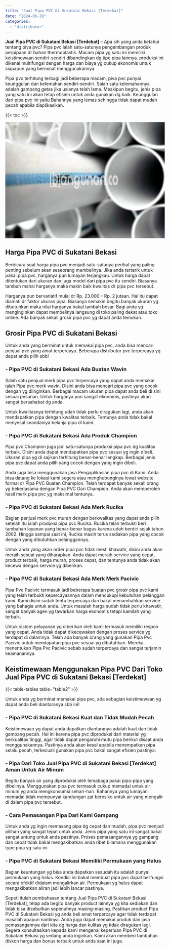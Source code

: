 ```yaml
---
title: "Jual Pipa PVC di Sukatani Bekasi [Terdekat]"
date: "2024-06-29"
categories: 
  - "distributor"
---
```


**Jual Pipa PVC di Sukatani Bekasi \[Terdekat\]** – Apa sih yang anda ketahui tentang piva pvc? Pipa pvc ialah satu-satunya pengembangan produk perpipaan dr bahan thermoplastik. Macam pipa yg satu ini memiliki keistimewaan sendiri-sendiri dibandingkan dg tipe pipa lainnya. produksi ini dikenal multifungsi dengan harga dan biaya yg cukup ekonomis untuk siapapun yang berminat menggunakannya.

Pipa pvc terhitung terbagi jadi beberapa macam, piva pvc punyai keunggulan dan kelemahan sendiri-sendiri. Salah satu kelemahannya adalah gampang getas jika usianya telah lama. Meskipun begitu, jenis pipa yang satu ini akan tetap efisien untuk anda gunakan dg baik. Keunggulan dari pipa pvc ini yaitu Bahannya yang lemas sehingga tidak dapat mudah pecah apabila diaplikasikan.

{{< toc >}}

![Jual Pipa PVC di Sukatani Bekasi [Terdekat]](/images/jaul-pipa-pvc-01.png)

## Harga Pipa PVC di Sukatani Bekasi

Berbicara soal harga pipa pvc menjadi satu-satunya perihal yang paling penting sebelum akan seseorang membelinya. Jika anda tertarik untuk pakai pipa pvc, harganya pun lumayan terjangkau. Untuk harga dapat ditentukan dari ukuran dan juga model dari pipa pvc itu sendiri. Biasanya tambah mahal harganya maka makin baik kwalitas dr pipa pvc tersebut.

Harganya pun bervariatif mulai dr Rp. 23.000 – Rp. 2 jutaan. Hal itu dapat diamati dr faktor ukuran pipa. Biasanya semakin begitu banyak ukuran yg dibutuhkan maka nilai harganya bakal tambah besar. Bagi anda yg menginginkan dapat membelinya langsung di toko paling dekat atau toko online. Ada banyak sekali grosir pipa pvc yg dapat anda temukan.

## Grosir Pipa PVC di Sukatani Bekasi

Untuk anda yang berminat untuk memakai pipa pvc, anda bisa mencari penjual pvc yang amat terpercaya. Beberapa distributor pvc terpercaya yg dapat anda pilih sbb!

### \- Pipa PVC di Sukatani Bekasi Ada Buatan Wavin

Salah satu penjual merk pipa pvc terpercaya yang dapat anda memakai ialah Pipa pvc merk wavin. Disini anda bisa mencari pipa pvc yang cocok dengan yg diinginkan. Berbagai macam ukuran pipa dapat anda beli di sini sesuai pesanan. Untuk harganya pun sangat ekonomis, pastinya akan sangat bersahabat dg anda.

Untuk kwalitasnya terhitung udah tidak perlu diragukan lagi, anda akan mendapatkan pipa dengan kwalitas terbaik. Tentunya anda tidak bakal menyesal seandainya belanja pipa di kami.

### \- Pipa PVC di Sukatani Bekasi Ada Produk Champion

Pipa pvc Champion juga jadi satu-satunya produksi pipa pvc dg kualitas terbaik. Disini anda dapat mendapatkan pipa pvc sesuai yg ingin dibeli. Ukuran pipa yg di sajikan terhitung benar-benar lengkap. Berbagai jenis pipa pvc dapat anda pilih yang cocok dengan yang ingin dibeli.

Anda juga bisa menggunakan jasa Pengaplikasian pipa pvc di Kami. Anda bisa datang ke lokasi kami segera atau menghubunginya lewat website formal dr Pipa PVC Buatan Champion. Telah terdapat banyak sekali orang yg bekerjasama dengan Pipa PVC Dari Champion. Anda akan memperoleh hasil merk pipa pvc yg maksimal tentunya.

### \- Pipa PVC di Sukatani Bekasi Ada Merk Rucika

Bagian penjual merk pvc murah dengan berkwalitas yang dapat anda pilih setelah itu ialah produksi pipa pvc Rucika. Rucika telah terbukti beri tambahan layanan yang benar-benar bagus karena udah berdiri sejak tahun 2002. Hingga sampai saat ini, Rucika masih terus sediakan pipa yang cocok dengan yang dibutuhkan pelanggannya.

Untuk anda yang akan order pipa pvc tidak mesti khawatir, disini anda akan meraih sesuai yang diharapkan. Anda dapat meraih service yang cepat, product terbaik, harga murah, proses cepat, dan tentunya anda tidak akan kecewa dengan service yg diberikan.

### \- Pipa PVC di Sukatani Bekasi Ada Merk Merk Pacivic

Pipa Pvc Pacivic termasuk jadi beberapa buatan pvc grosir pipa pvc kami yang telah terbukti kepercayaannya dalam mencukupi kebutuhan pelanggan kami. Kami disini sudah tentu terpercaya dan bakal menambahkan service yang bahagia untuk anda. Untuk masalah harga sudah tidak perlu khawatir, sangat banyak agen yg tawarkan harga ekonomis tetapi kamilah yang terbaik.

Untuk sistem pelayanan yg diberikan oleh kami termasuk memiliki respon yang cepat. Anda tidak dapat dikecewakan dengan proses service yg terdapat di dalamnya. Telah ada banyak orang yang gunakan Pipa Pvc Pacivic untuk mendapatan pipa pvc sesuai yg dibutuhkan. Mereka menentukan Pipa Pvc Pacivic sebab sudah terpercaya dan sangat terjamin keamanannya.

## Keistimewaan Menggunakan Pipa PVC Dari Toko Jual Pipa PVC di Sukatani Bekasi \[Terdekat\]

{{< table-tables table="table2" >}}

Untuk anda yg berminat memakai pipa pvc, ada sebagian keistimewaan yg dapat anda beli diantaranya sbb ini!

### \- Pipa PVC di Sukatani Bekasi Kuat dan Tidak Mudah Pecah

Keistimewaan yg dapat anda dapatkan diantaranya adalah kuat dan tidak gampang pecah. Hal ini karena pipa pvc diproduksi dari material yg berkualitas tinggi, agar tidak dapat pengaruhi mutu pipa berikut disaat anda menggunakannya. Pastinya anda akan kesal apabila menempatkan pipa selalu pecah, terkecuali gunakan pipa pvc bakal sangat efisien pastinya.

### \- Pipa Dari Toko Jual Pipa PVC di Sukatani Bekasi \[Terdekat\] Aman Untuk Air Minum

Begitu banyak air yang diproduksi oleh lemabaga pakai pipa-pipa yang dibelinya. Menggunakan pipa pvc termasuk cukup memadai untuk air minum yg anda mengkonsumsi sehari-hari. Bahannya yang lumayan memadai tidak mempunyai kandungan zat beresiko untuk air yang mengalir di dalam pipa pvc tersebut.

### \- Cara Pemasangan Pipa Dari Kami Gampang

Untuk anda yg ingin memasang pipa dg cepat dan mudah, pipa pvc menjadi pilihan yang sangat tepat untuk anda. Jenis pipa yang satu ini sangat bakal sangat untung untuk anda pastinya. Proses pemasangannya yg gampang dan cepat tidak bakal mengakibatkan anda ribet bilamana menggunakan type pipa yg satu ini.

### \- Pipa PVC di Sukatani Bekasi Memiliki Permukaan yang Halus

Bagian keuntungan yg bisa anda dapatkan sesudah itu adalah punyai permukaan yang halus. Kondisi ini bakal membuat pipa pvc dapat berfungsi secara efektif didalam mengalirkan air. Permukaan yg halus dapat mengakibatkan aliran jadi lebih lancar pastinya.

Sepeti itulah pembahasan tentang Jual Pipa PVC di Sukatani Bekasi \[Terdekat\], tetap ada begitu banyak product lainnya yg kita sediakan dan tidak bisa disebutkan sepenuhnya masing-masing. Pastikan product Pipa PVC di Sukatani Bekasi yg anda beli amat terpercaya agar tidak terdapat masalah apapun nantinya. Anda juga dapat memakai produk dan jasa pemasangannya dari kita dg harga dan kulitas yg tidak diragukan lagi. Segera konsultasikan kepada kami mengenai keperluan Pipa PVC di Sukatani Bekasi yg sedang anda inginkan. Kami akan memberi tambahan diskon harga dan bonus terbaik untuk anda saat ini juga.
